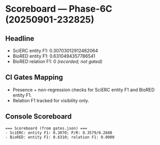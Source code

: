 # Scoreboard — Phase-6C (20250901-232825)

## Headline
- SciERC entity F1: 0.30703012912482064
- BioRED entity F1: 0.6310494357786541
- BioRED relation F1: 0 _(recorded; not gated)_

## CI Gates Mapping
- Presence + non-regression checks for SciERC entity F1 and BioRED entity F1.
- Relation F1 tracked for visibility only.

## Console Scoreboard

    === Scoreboard (from gates.json) ===
    - SciERC: entity F1: 0.3070; P/R: 0.3579/0.2688
    - BioRED: entity F1: 0.6310; relation F1: 0.0000

